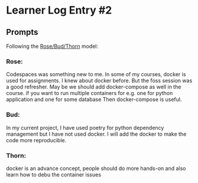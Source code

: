 # Learner Log Entry #2 

## Prompts
Following the [Rose/Bud/Thorn](https://www.panoramaed.com/blog/rose-bud-thorn-activity-and-worksheet#:~:text=%22Rose%2C%20Bud%2C%20Thorn%22%20is%20a%20mindful%20design%2D,day%2C%20week%2C%20or%20month.) model:

### Rose:

Codespaces was something new to me. In some of my courses, docker is used for assignments. I knew about docker before. But the foss session was a good refresher. May be we should add docker-compose as well in the course. if you want to run multiple containers for e.g. one for python application and one for some database Then docker-compose is useful.  

### Bud: 

In my current project,  I have used poetry for python dependency management but I have not used docker. I will add the docker to make the code more reproducible. 

### Thorn: 

docker is an advance concept, people should do more hands-on and also learn how to debu the container issues  